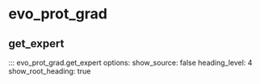 # evo_prot_grad

## get_expert
::: evo_prot_grad.get_expert
    options:
        show_source: false
        heading_level: 4
        show_root_heading: true